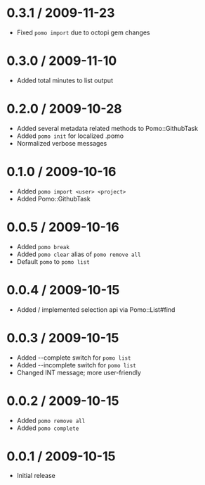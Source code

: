 
0.3.1 / 2009-11-23
==================

  * Fixed `pomo import` due to octopi gem changes

0.3.0 / 2009-11-10
==================

  * Added total minutes to list output

0.2.0 / 2009-10-28
==================

  * Added several metadata related methods to Pomo::GithubTask
  * Added `pomo init` for localized .pomo
  * Normalized verbose messages
   
0.1.0 / 2009-10-16
==================

  * Added `pomo import <user> <project>`
  * Added Pomo::GithubTask

0.0.5 / 2009-10-16
==================

  * Added `pomo break`
  * Added `pomo clear` alias of `pomo remove all`
  * Default `pomo` to `pomo list`

0.0.4 / 2009-10-15
==================

  * Added / implemented selection api via Pomo::List#find

0.0.3 / 2009-10-15
==================

  * Added --complete switch for `pomo list`
  * Added --incomplete switch for `pomo list`
  * Changed INT message; more user-friendly
  
0.0.2 / 2009-10-15
==================

  * Added `pomo remove all`
  * Added `pomo complete`
  
0.0.1 / 2009-10-15
==================

  * Initial release